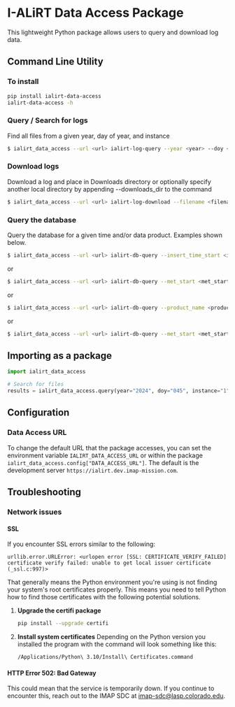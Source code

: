 # I-ALiRT Data Access Package

This lightweight Python package allows users to query and download log data.

## Command Line Utility

### To install

```bash
pip install ialirt-data-access
ialirt-data-access -h
```

### Query / Search for logs

Find all files from a given year, day of year, and instance

```bash
$ ialirt_data_access --url <url> ialirt-log-query --year <year> --doy <doy> --instance <instance>
```

### Download logs

Download a log and place in Downloads directory or optionally specify another local directory by appending --downloads_dir <directory> to the command

```bash
$ ialirt_data_access --url <url> ialirt-log-download --filename <filename>
```

### Query the database

Query the database for a given time and/or data product. Examples shown below.

```bash
$ ialirt_data_access --url <url> ialirt-db-query --insert_time_start <insert_time_start> --insert_time_end <insert_time_end> --product_name <product_name>
```
or
```bash
$ ialirt_data_access --url <url> ialirt-db-query --met_start <met_start> --met_end <met_end>
```
or
```bash
$ ialirt_data_access --url <url> ialirt-db-query --product_name <product_name>
```
or
```bash
$ ialirt_data_access --url <url> ialirt-db-query --met_start <met_start> --product_name <product_name_prefix*>
```


## Importing as a package

```python
import ialirt_data_access

# Search for files
results = ialirt_data_access.query(year="2024", doy="045", instance="1")
```

## Configuration

### Data Access URL

To change the default URL that the package accesses, you can set
the environment variable ``IALIRT_DATA_ACCESS_URL`` or within the
package ``ialirt_data_access.config["DATA_ACCESS_URL"]``. The default
is the development server ``https://ialirt.dev.imap-mission.com``.

## Troubleshooting

### Network issues

#### SSL

If you encounter SSL errors similar to the following:

```text
urllib.error.URLError: <urlopen error [SSL: CERTIFICATE_VERIFY_FAILED] certificate verify failed: unable to get local issuer certificate (_ssl.c:997)>
```

That generally means the Python environment you're using is not finding your system's root
certificates properly. This means you need to tell Python how to find those certificates
with the following potential solutions.

1. **Upgrade the certifi package**

    ```bash
    pip install --upgrade certifi
    ```

2. **Install system certificates**
    Depending on the Python version you installed the program with the command will look something like this:

    ```bash
    /Applications/Python\ 3.10/Install\ Certificates.command
    ```

#### HTTP Error 502: Bad Gateway

This could mean that the service is temporarily down. If you
continue to encounter this, reach out to the IMAP SDC at
<imap-sdc@lasp.colorado.edu>.
